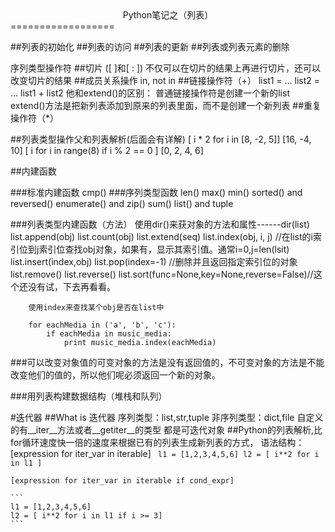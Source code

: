<center>Python笔记之（列表）</center>
==================

##列表的初始化
##列表的访问
##列表的更新
##列表或列表元素的删除

序列类型操作符
##切片 ([ ]和[ : ])
        不仅可以在切片的结果上再进行切片，还可以改变切片的结果
##成员关系操作
        in, not in
##链接操作符（+）
        list1 = ...
        list2 = ...
        list1 + list2
        他和extend()的区别：
        普通链接操作符是创建一个新的list
        extend()方法是把新列表添加到原来的列表里面，而不是创建一个新列表
##重复操作符（*）

##列表类型操作父和列表解析(后面会有详解)
        [ i * 2 for i in [8, -2, 5]]
            [16, -4, 10]
        [ i for i in range(8) if i % 2 == 0 ]
            [0, 2, 4, 6]

##内建函数

###标准内建函数
        cmp()
###序列类型函数
        len()
        max()
        min()
        sorted() and reversed()
        enumerate() and zip()
        sum()
        list() and tuple

###列表类型内建函数（方法）
        使用dir()来获对象的方法和属性------dir(list)
        list.append(obj)
        list.count(obj)
        list.extend(seq)
        list.index(obj, i, j) //在list的i索引位到j索引位查找obj对象，如果有，显示其索引值。通常i=0,j=len(lsit)
        list.insert(index,obj)
        list.pop(index=-1) //删除并且返回指定索引位的对象
        list.remove()
        list.reverse()
        list.sort(func=None,key=None,reverse=False)//这个还没有试，下去再看看。
        
        使用index来查找某个obj是否在list中
        
        for eachMedia in ('a', 'b', 'c'):
            if eachMedia in music_media:
                print music_media.index(eachMedia)
                
###可以改变对象值的可变对象的方法是没有返回值的，不可变对象的方法是不能改变他们的值的，所以他们呢必须返回一个新的对象。

###用列表构建数据结构（堆栈和队列）

#迭代器
##What is 迭代器
序列类型：list,str,tuple
非序列类型：dict,file
自定义的有__iter__方法或者__getiter__的类型
都是可迭代对象
##Python的列表解析,比for循环速度快一倍的速度来根据已有的列表生成新列表的方式，
	语法结构：[expression for iter_var in iterable]
    ```	
	l1 = [1,2,3,4,5,6]
	l2 = [ i**2 for i in l1 ]
    ```

	[expression for iter_var in iterable if cond_expr]
	
    ```	
	l1 = [1,2,3,4,5,6]
	l2 = [ i**2 for i in l1 if i >= 3]
    ```

